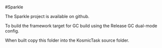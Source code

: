 #Sparkle

The Sparkle project is available on github.

To build the framework target for GC build using the Release GC dual-mode config.

When built copy this folder into the KosmicTask source folder.

